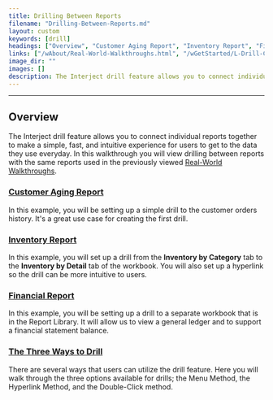 ```yaml
---
title: Drilling Between Reports
filename: "Drilling-Between-Reports.md"
layout: custom
keywords: [drill]
headings: ["Overview", "Customer Aging Report", "Inventory Report", "Financial Report", "The Three Ways to Drill"]
links: ["/wAbout/Real-World-Walkthroughs.html", "/wGetStarted/L-Drill-CustomerAging.html", "/wGetStarted/L-Drill-InventoryReport.html", "/wGetStarted/L-Drill-FinancialReport.html", "/wGetStarted/L-Drill-TheThreeWays.html"]
image_dir: ""
images: []
description: The Interject drill feature allows you to connect individual reports together to make a simple, fast, and intuitive experience for users to get to the data they use everyday. In this walkthrough you will view drilling between reports with the same reports used in the previously viewed Real-World Walkthroughs.
---
```

* * *

## Overview

The Interject drill feature allows you to connect individual reports together to make a simple, fast, and intuitive experience for users to get to the data they use everyday. In this walkthrough you will view drilling between reports with the same reports used in the previously viewed [Real-World Walkthroughs](/wAbout/Real-World-Walkthroughs.html).

### [Customer Aging Report](/wGetStarted/L-Drill-CustomerAging.html)

In this example, you will be setting up a simple drill to the customer orders history. It's a great use case for creating the first drill.

### [Inventory Report](/wGetStarted/L-Drill-InventoryReport.html)

In this example, you will set up a drill from the **Inventory by Category** tab to the **Inventory by Detail** tab of the workbook. You will also set up a hyperlink so the drill can be more intuitive to users.

### [Financial Report](/wGetStarted/L-Drill-FinancialReport.html)

In this example, you will be setting up a drill to a separate workbook that is in the Report Library. It will allow us to view a general ledger and to support a financial statement balance.

### [The Three Ways to Drill](/wGetStarted/L-Drill-TheThreeWays.html)

There are several ways that users can utilize the drill feature. Here you will walk through the three options available for drills; the Menu Method, the Hyperlink Method, and the Double-Click method.

